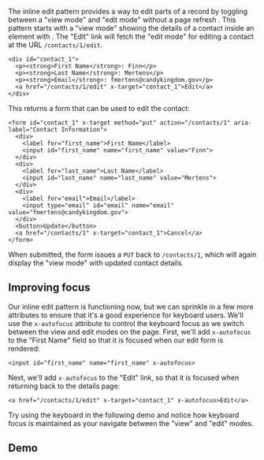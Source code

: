 The inline edit pattern provides a way to edit parts of a record by toggling between a "view mode" and "edit mode" without a page refresh .
This pattern starts with a "view mode" showing the details of a contact inside an element with . The "Edit" link will fetch the "edit mode" for editing a contact at the URL `/contacts/1/edit`.
```
<div id="contact_1">  
  <p><strong>First Name</strong>: Finn</p>  
  <p><strong>Last Name</strong>: Mertens</p>  
  <p><strong>Email</strong>: fmertens@candykingdom.gov</p>  
  <a href="/contacts/1/edit" x-target="contact_1">Edit</a>  
</div>
```
This returns a form that can be used to edit the contact:
```
<form id="contact_1" x-target method="put" action="/contacts/1" aria-label="Contact Information">  
  <div>  
    <label for="first_name">First Name</label>  
    <input id="first_name" name="first_name" value="Finn">  
  </div>  
  <div>  
    <label for="last_name">Last Name</label>  
    <input id="last_name" name="last_name" value="Mertens">  
  </div>  
  <div>  
    <label for="email">Email</label>  
    <input type="email" id="email" name="email" value="fmertens@candykingdom.gov">  
  </div>  
  <button>Update</button>  
  <a href="/contacts/1" x-target="contact_1">Cancel</a>  
</form>
```
When submitted, the form issues a `PUT` back to `/contacts/1`, which will again display the "view mode" with updated contact details.


## Improving focus


Our inline edit pattern is functioning now, but we can sprinkle in a few more attributes to ensure that it's a good experience for keyboard users. We'll use the `x-autofocus` attribute to control the keyboard focus as we switch between the view and edit modes on the page.
First, we'll add `x-autofocus` to the "First Name" field so that it is focused when our edit form is rendered:
```
<input id="first_name" name="first_name" x-autofocus>
```
Next, we'll add `x-autofocus` to the "Edit" link, so that it is focused when returning back to the details page:
```
<a href="/contacts/1/edit" x-target="contact_1" x-autofocus>Edit</a>
```
Try using the keyboard in the following demo and notice how keyboard focus is maintained as your navigate between the "view" and "edit" modes.


## Demo